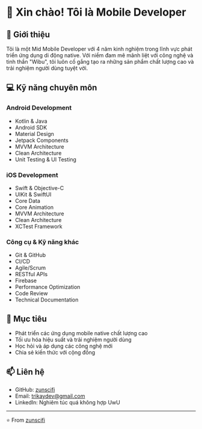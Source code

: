 # 👋 Xin chào! Tôi là Mobile Developer

## 🚀 Giới thiệu
Tôi là một Mid Mobile Developer với 4 năm kinh nghiệm trong lĩnh vực phát triển ứng dụng di động native. Với niềm đam mê mãnh liệt với công nghệ và tinh thần "Wibu", tôi luôn cố gắng tạo ra những sản phẩm chất lượng cao và trải nghiệm người dùng tuyệt vời.

## 💻 Kỹ năng chuyên môn

### Android Development
- Kotlin & Java
- Android SDK
- Material Design
- Jetpack Components
- MVVM Architecture
- Clean Architecture
- Unit Testing & UI Testing

### iOS Development
- Swift & Objective-C
- UIKit & SwiftUI
- Core Data
- Core Animation
- MVVM Architecture
- Clean Architecture
- XCTest Framework

### Công cụ & Kỹ năng khác
- Git & GitHub
- CI/CD
- Agile/Scrum
- RESTful APIs
- Firebase
- Performance Optimization
- Code Review
- Technical Documentation

## 🎯 Mục tiêu
- Phát triển các ứng dụng mobile native chất lượng cao
- Tối ưu hóa hiệu suất và trải nghiệm người dùng
- Học hỏi và áp dụng các công nghệ mới
- Chia sẻ kiến thức với cộng đồng

## 📫 Liên hệ
- GitHub: [zunscifi](https://github.com/zunscifi)
- Email: trikaydev@gmail.com
- LinkedIn: Nghiêm túc quá không hợp UwU

---
⭐️ From [zunscifi](https://github.com/zunscifi)
